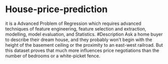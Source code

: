 # House-price-prediction
it is a Advanced Problem of Regression which requires advanced techniques of feature engineering, feature selection and extraction, modelling, model evaluation, and Statistics.
#Description
Ask a home buyer to describe their dream house, and they probably won't begin with the height of the basement ceiling or the proximity to an east-west railroad. But this  dataset proves that much more influences price negotiations than the number of bedrooms or a white-picket fence.

